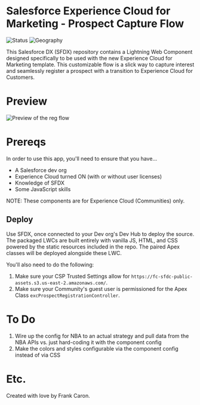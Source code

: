 # Salesforce Experience Cloud for Marketing - Prospect Capture Flow

![Status](https://img.shields.io/badge/status-Beta-yellowgreen)
![Geography](https://img.shields.io/badge/Geography-US-blue)

This Salesforce DX (SFDX) repository contains a Lightning Web Component designed specifically to be used with the new Experience Cloud for Marketing template. This customizable flow is a slick way to capture interest and seamlessly register a prospect with a transition to Experience Cloud for Customers.

# Preview

![Preview of the reg flow](preview.png)

# Prereqs

In order to use this app, you'll need to ensure that you have...

* A Salesforce dev org
* Experience Cloud turned ON (with or without user licenses)
* Knowledge of SFDX
* Some JavaScript skills

NOTE: These components are for Experience Cloud (Communities) only.

## Deploy

Use SFDX, once connected to your Dev org's Dev Hub to deploy the source. The packaged LWCs are built entirely with vanilla JS, HTML, and CSS powered by the static resources included in the repo. The paired Apex classes will be deployed alongside these LWC.

You'll also need to do the following:

1. Make sure your CSP Trusted Settings allow for `https://fc-sfdc-public-assets.s3.us-east-2.amazonaws.com/`.
2. Make sure your Community's guest user is permissioned for the Apex Class `excProspectRegistrationController`.

# To Do

1. Wire up the config for NBA to an actual strategy and pull data from the NBA APIs vs. just hard-coding it with the component config
2. Make the colors and styles configurable via the component config instead of via CSS

# Etc.

Created with love by Frank Caron.